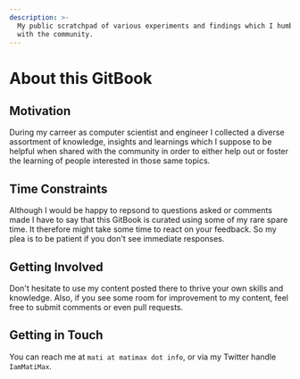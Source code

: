 ```yaml
---
description: >-
  My public scratchpad of various experiments and findings which I humbly share
  with the community.
---
```


# About this GitBook

## Motivation

During my carreer as computer scientist and engineer I collected a diverse assortment of knowledge, insights and learnings which I suppose to be helpful when shared with the community in order to either help out or foster the learning of people interested in those same topics.

## Time Constraints

Although I would be happy to repsond to questions asked or comments made I have to say that this GitBook is curated using some of my rare spare time. It therefore might take some time to react on your feedback. So my plea is to be patient if you don't see immediate responses.

## Getting Involved

Don't hesitate to use my content posted there to thrive your own skills and knowledge. Also, if you see some room for improvement to my content, feel free to submit comments or even pull requests.

## Getting in Touch

You can reach me at `mati at matimax dot info`, or via my Twitter handle `IamMatiMax`.

